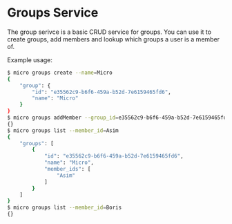 # Groups Service

The group serivce is a basic CRUD service for groups. You can use it to create groups, add members and lookup which groups a user is a member of.

Example usage:

```bash
$ micro groups create --name=Micro
{
	"group": {
		"id": "e35562c9-b6f6-459a-b52d-7e6159465fd6",
		"name": "Micro"
	}
}
$ micro groups addMember --group_id=e35562c9-b6f6-459a-b52d-7e6159465fd6 --member_id=Asim
{}
$ micro groups list --member_id=Asim
{
	"groups": [
		{
			"id": "e35562c9-b6f6-459a-b52d-7e6159465fd6",
			"name": "Micro",
			"member_ids": [
				"Asim"
			]
		}
	]
}
$ micro groups list --member_id=Boris
{}
```
